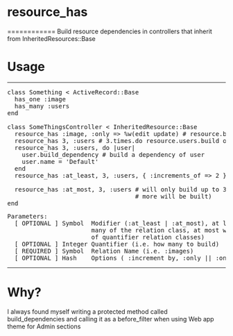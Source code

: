 # resource_has
============
Build resource dependencies in controllers that inherit from InheritedResources::Base

# Usage
----
<pre>
class Something < ActiveRecord::Base
  has_one :image
  has_many :users
end

class SomeThingsController < InheritedResource::Base
  resource_has :image, :only => %w(edit update) # resource.build_image on edit and update (defaults to edit only)
  resource_has 3, :users # 3.times.do resource.users.build on edit
  resource_has 3, :users, do |user|
    user.build_dependency # build a dependency of user
    user.name = 'Default'
  end
  resource_has :at_least, 3, :users, { :increments_of => 2 } # will build 3 times if there are no existing users
                                                             # that relate, twice otherwise
  resource_has :at_most, 3, :users # will only build up to 3 users (i.e. if 3 users already exist as relations, no 
                                   # more will be built)
end
</pre>
<pre>
Parameters:
  [ OPTIONAL ] Symbol  Modifier (:at_least | :at_most), at least will ensure that there are at least this 
                       many of the relation class, at most will ensure a maximum 
                       of quantifier relation classes)
  [ OPTIONAL ] Integer Quantifier (i.e. how many to build)
  [ REQUIRED ] Symbol  Relation Name (i.e. :images)
  [ OPTIONAL ] Hash    Options ( :increment_by, :only || :on 
</pre>
----

# Why?
I always found myself writing a protected method called build_dependencies and calling it as a before_filter when 
using Web app theme for Admin sections

